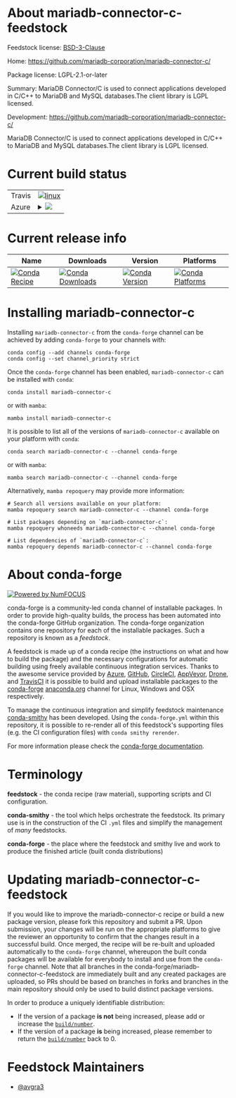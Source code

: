 About mariadb-connector-c-feedstock
===================================

Feedstock license: [BSD-3-Clause](https://github.com/conda-forge/mariadb-connector-c-feedstock/blob/main/LICENSE.txt)

Home: https://github.com/mariadb-corporation/mariadb-connector-c/

Package license: LGPL-2.1-or-later

Summary: MariaDB Connector/C is used to connect applications developed in C/C++ to MariaDB and MySQL databases.The client library is LGPL licensed.


Development: https://github.com/mariadb-corporation/mariadb-connector-c/

MariaDB Connector/C is used to connect applications developed in C/C++ to MariaDB and MySQL databases.The client library is LGPL licensed.


Current build status
====================


<table><tr>
    <td>Travis</td>
    <td>
      <a href="https://app.travis-ci.com/conda-forge/mariadb-connector-c-feedstock">
        <img alt="linux" src="https://img.shields.io/travis/com/conda-forge/mariadb-connector-c-feedstock/main.svg?label=Linux">
      </a>
    </td>
  </tr>
    
  <tr>
    <td>Azure</td>
    <td>
      <details>
        <summary>
          <a href="https://dev.azure.com/conda-forge/feedstock-builds/_build/latest?definitionId=19783&branchName=main">
            <img src="https://dev.azure.com/conda-forge/feedstock-builds/_apis/build/status/mariadb-connector-c-feedstock?branchName=main">
          </a>
        </summary>
        <table>
          <thead><tr><th>Variant</th><th>Status</th></tr></thead>
          <tbody><tr>
              <td>linux_64</td>
              <td>
                <a href="https://dev.azure.com/conda-forge/feedstock-builds/_build/latest?definitionId=19783&branchName=main">
                  <img src="https://dev.azure.com/conda-forge/feedstock-builds/_apis/build/status/mariadb-connector-c-feedstock?branchName=main&jobName=linux&configuration=linux%20linux_64_" alt="variant">
                </a>
              </td>
            </tr><tr>
              <td>linux_aarch64</td>
              <td>
                <a href="https://dev.azure.com/conda-forge/feedstock-builds/_build/latest?definitionId=19783&branchName=main">
                  <img src="https://dev.azure.com/conda-forge/feedstock-builds/_apis/build/status/mariadb-connector-c-feedstock?branchName=main&jobName=linux&configuration=linux%20linux_aarch64_" alt="variant">
                </a>
              </td>
            </tr><tr>
              <td>linux_ppc64le</td>
              <td>
                <a href="https://dev.azure.com/conda-forge/feedstock-builds/_build/latest?definitionId=19783&branchName=main">
                  <img src="https://dev.azure.com/conda-forge/feedstock-builds/_apis/build/status/mariadb-connector-c-feedstock?branchName=main&jobName=linux&configuration=linux%20linux_ppc64le_" alt="variant">
                </a>
              </td>
            </tr><tr>
              <td>osx_64</td>
              <td>
                <a href="https://dev.azure.com/conda-forge/feedstock-builds/_build/latest?definitionId=19783&branchName=main">
                  <img src="https://dev.azure.com/conda-forge/feedstock-builds/_apis/build/status/mariadb-connector-c-feedstock?branchName=main&jobName=osx&configuration=osx%20osx_64_" alt="variant">
                </a>
              </td>
            </tr><tr>
              <td>osx_arm64</td>
              <td>
                <a href="https://dev.azure.com/conda-forge/feedstock-builds/_build/latest?definitionId=19783&branchName=main">
                  <img src="https://dev.azure.com/conda-forge/feedstock-builds/_apis/build/status/mariadb-connector-c-feedstock?branchName=main&jobName=osx&configuration=osx%20osx_arm64_" alt="variant">
                </a>
              </td>
            </tr><tr>
              <td>win_64</td>
              <td>
                <a href="https://dev.azure.com/conda-forge/feedstock-builds/_build/latest?definitionId=19783&branchName=main">
                  <img src="https://dev.azure.com/conda-forge/feedstock-builds/_apis/build/status/mariadb-connector-c-feedstock?branchName=main&jobName=win&configuration=win%20win_64_" alt="variant">
                </a>
              </td>
            </tr>
          </tbody>
        </table>
      </details>
    </td>
  </tr>
</table>

Current release info
====================

| Name | Downloads | Version | Platforms |
| --- | --- | --- | --- |
| [![Conda Recipe](https://img.shields.io/badge/recipe-mariadb--connector--c-green.svg)](https://anaconda.org/conda-forge/mariadb-connector-c) | [![Conda Downloads](https://img.shields.io/conda/dn/conda-forge/mariadb-connector-c.svg)](https://anaconda.org/conda-forge/mariadb-connector-c) | [![Conda Version](https://img.shields.io/conda/vn/conda-forge/mariadb-connector-c.svg)](https://anaconda.org/conda-forge/mariadb-connector-c) | [![Conda Platforms](https://img.shields.io/conda/pn/conda-forge/mariadb-connector-c.svg)](https://anaconda.org/conda-forge/mariadb-connector-c) |

Installing mariadb-connector-c
==============================

Installing `mariadb-connector-c` from the `conda-forge` channel can be achieved by adding `conda-forge` to your channels with:

```
conda config --add channels conda-forge
conda config --set channel_priority strict
```

Once the `conda-forge` channel has been enabled, `mariadb-connector-c` can be installed with `conda`:

```
conda install mariadb-connector-c
```

or with `mamba`:

```
mamba install mariadb-connector-c
```

It is possible to list all of the versions of `mariadb-connector-c` available on your platform with `conda`:

```
conda search mariadb-connector-c --channel conda-forge
```

or with `mamba`:

```
mamba search mariadb-connector-c --channel conda-forge
```

Alternatively, `mamba repoquery` may provide more information:

```
# Search all versions available on your platform:
mamba repoquery search mariadb-connector-c --channel conda-forge

# List packages depending on `mariadb-connector-c`:
mamba repoquery whoneeds mariadb-connector-c --channel conda-forge

# List dependencies of `mariadb-connector-c`:
mamba repoquery depends mariadb-connector-c --channel conda-forge
```


About conda-forge
=================

[![Powered by
NumFOCUS](https://img.shields.io/badge/powered%20by-NumFOCUS-orange.svg?style=flat&colorA=E1523D&colorB=007D8A)](https://numfocus.org)

conda-forge is a community-led conda channel of installable packages.
In order to provide high-quality builds, the process has been automated into the
conda-forge GitHub organization. The conda-forge organization contains one repository
for each of the installable packages. Such a repository is known as a *feedstock*.

A feedstock is made up of a conda recipe (the instructions on what and how to build
the package) and the necessary configurations for automatic building using freely
available continuous integration services. Thanks to the awesome service provided by
[Azure](https://azure.microsoft.com/en-us/services/devops/), [GitHub](https://github.com/),
[CircleCI](https://circleci.com/), [AppVeyor](https://www.appveyor.com/),
[Drone](https://cloud.drone.io/welcome), and [TravisCI](https://travis-ci.com/)
it is possible to build and upload installable packages to the
[conda-forge](https://anaconda.org/conda-forge) [anaconda.org](https://anaconda.org/)
channel for Linux, Windows and OSX respectively.

To manage the continuous integration and simplify feedstock maintenance
[conda-smithy](https://github.com/conda-forge/conda-smithy) has been developed.
Using the ``conda-forge.yml`` within this repository, it is possible to re-render all of
this feedstock's supporting files (e.g. the CI configuration files) with ``conda smithy rerender``.

For more information please check the [conda-forge documentation](https://conda-forge.org/docs/).

Terminology
===========

**feedstock** - the conda recipe (raw material), supporting scripts and CI configuration.

**conda-smithy** - the tool which helps orchestrate the feedstock.
                   Its primary use is in the construction of the CI ``.yml`` files
                   and simplify the management of *many* feedstocks.

**conda-forge** - the place where the feedstock and smithy live and work to
                  produce the finished article (built conda distributions)


Updating mariadb-connector-c-feedstock
======================================

If you would like to improve the mariadb-connector-c recipe or build a new
package version, please fork this repository and submit a PR. Upon submission,
your changes will be run on the appropriate platforms to give the reviewer an
opportunity to confirm that the changes result in a successful build. Once
merged, the recipe will be re-built and uploaded automatically to the
`conda-forge` channel, whereupon the built conda packages will be available for
everybody to install and use from the `conda-forge` channel.
Note that all branches in the conda-forge/mariadb-connector-c-feedstock are
immediately built and any created packages are uploaded, so PRs should be based
on branches in forks and branches in the main repository should only be used to
build distinct package versions.

In order to produce a uniquely identifiable distribution:
 * If the version of a package **is not** being increased, please add or increase
   the [``build/number``](https://docs.conda.io/projects/conda-build/en/latest/resources/define-metadata.html#build-number-and-string).
 * If the version of a package **is** being increased, please remember to return
   the [``build/number``](https://docs.conda.io/projects/conda-build/en/latest/resources/define-metadata.html#build-number-and-string)
   back to 0.

Feedstock Maintainers
=====================

* [@avgra3](https://github.com/avgra3/)

